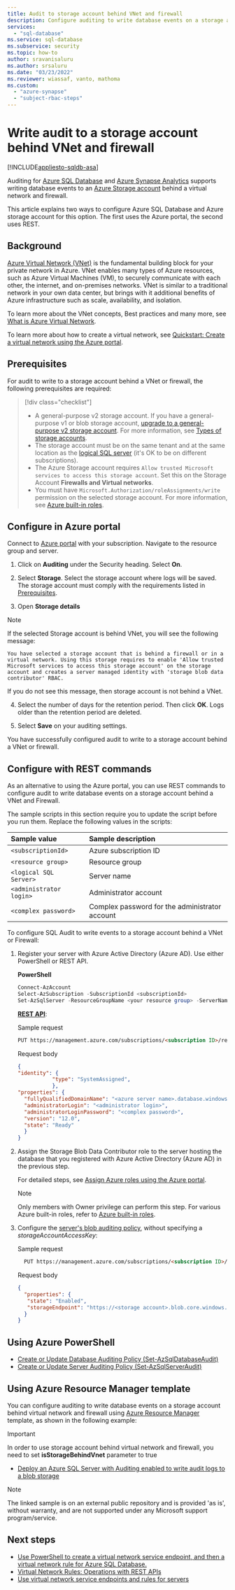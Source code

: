 ```yaml
---
title: Audit to storage account behind VNet and firewall
description: Configure auditing to write database events on a storage account behind virtual network and firewall
services:
  - "sql-database"
ms.service: sql-database
ms.subservice: security
ms.topic: how-to
author: sravanisaluru
ms.author: srsaluru
ms.date: "03/23/2022"
ms.reviewer: wiassaf, vanto, mathoma
ms.custom:
  - "azure-synapse"
  - "subject-rbac-steps"
---
```

# Write audit to a storage account behind VNet and firewall
[!INCLUDE[appliesto-sqldb-asa](../includes/appliesto-sqldb-asa.md)]


Auditing for [Azure SQL Database](sql-database-paas-overview.md) and [Azure Synapse Analytics](/azure/synapse-analytics/sql-data-warehouse/sql-data-warehouse-overview-what-is) supports writing database events to an [Azure Storage account](/azure/storage/common/storage-account-overview) behind a virtual network and firewall.

This article explains two ways to configure Azure SQL Database and Azure storage account for this option. The first uses the Azure portal, the second uses REST.

## Background

[Azure Virtual Network (VNet)](/azure/virtual-network/virtual-networks-overview) is the fundamental building block for your private network in Azure. VNet enables many types of Azure resources, such as Azure Virtual Machines (VM), to securely communicate with each other, the internet, and on-premises networks. VNet is similar to a traditional network in your own data center, but brings with it additional benefits of Azure infrastructure such as scale, availability, and isolation.

To learn more about the VNet concepts, Best practices and many more, see [What is Azure Virtual Network](/azure/virtual-network/virtual-networks-overview).

To learn more about how to create a virtual network, see [Quickstart: Create a virtual network using the Azure portal](/azure/virtual-network/quick-create-portal).

## Prerequisites

For audit to write to a storage account behind a VNet or firewall, the following prerequisites are required:

> [!div class="checklist"]
>
> * A general-purpose v2 storage account. If you have a general-purpose v1 or blob storage account, [upgrade to a general-purpose v2 storage account](/azure/storage/common/storage-account-upgrade). For more information, see [Types of storage accounts](/azure/storage/common/storage-account-overview#types-of-storage-accounts).
> * The storage account must be on the same tenant and at the same location as the [logical SQL server](logical-servers.md) (it's OK to be on different subscriptions).
> * The Azure Storage account requires `Allow trusted Microsoft services to access this storage account`. Set this on the Storage Account **Firewalls and Virtual networks**.
> * You must have `Microsoft.Authorization/roleAssignments/write` permission on the selected storage account. For more information, see [Azure built-in roles](/azure/role-based-access-control/built-in-roles).

## Configure in Azure portal

Connect to [Azure portal](https://portal.azure.com) with your subscription. Navigate to the resource group and server.

1. Click on **Auditing** under the Security heading. Select **On**.

2. Select **Storage**. Select the storage account where logs will be saved. The storage account must comply with the requirements listed in [Prerequisites](#prerequisites).

3. Open **Storage details**

  > [!NOTE]
  > If the selected Storage account is behind VNet, you will see the following message:
  >
  >`You have selected a storage account that is behind a firewall or in a virtual network. Using this storage requires to enable 'Allow trusted Microsoft services to access this storage account' on the storage account and creates a server managed identity with 'storage blob data contributor' RBAC.`
  >
  >If you do not see this message, then storage account is not behind a VNet.

4. Select the number of days for the retention period. Then click **OK**. Logs older than the retention period are deleted.

5. Select **Save** on your auditing settings.

You have successfully configured audit to write to a storage account behind a VNet or firewall.

## Configure with REST commands

As an alternative to using the Azure portal, you can use REST commands to configure audit to write database events on a storage account behind a VNet and Firewall.

The sample scripts in this section require you to update the script before you run them. Replace the following values in the scripts:

|Sample value|Sample description|
|:-----|:-----|
|`<subscriptionId>`| Azure subscription ID|
|`<resource group>`| Resource group|
|`<logical SQL Server>`| Server name|
|`<administrator login>`| Administrator account |
|`<complex password>`| Complex password for the administrator account|

To configure SQL Audit to write events to a storage account behind a VNet or Firewall:

1. Register your server with Azure Active Directory (Azure AD). Use either PowerShell or REST API.

   **PowerShell**

   ```powershell
   Connect-AzAccount
   Select-AzSubscription -SubscriptionId <subscriptionId>
   Set-AzSqlServer -ResourceGroupName <your resource group> -ServerName <azure server name> -AssignIdentity
   ```

   [**REST API**](/rest/api/sql/servers/createorupdate):

   Sample request

   ```html
   PUT https://management.azure.com/subscriptions/<subscription ID>/resourceGroups/<resource group>/providers/Microsoft.Sql/servers/<azure server name>?api-version=2015-05-01-preview
   ```

   Request body

   ```json
   {
   "identity": {
              "type": "SystemAssigned",
              },
   "properties": {
     "fullyQualifiedDomainName": "<azure server name>.database.windows.net",
     "administratorLogin": "<administrator login>",
     "administratorLoginPassword": "<complex password>",
     "version": "12.0",
     "state": "Ready"
     }
   }
   ```

1. Assign the Storage Blob Data Contributor role to the server hosting the database that you registered with Azure Active Directory (Azure AD) in the previous step.

    For detailed steps, see [Assign Azure roles using the Azure portal](/azure/role-based-access-control/role-assignments-portal).

   > [!NOTE]
   > Only members with Owner privilege can perform this step. For various Azure built-in roles, refer to [Azure built-in roles](/azure/role-based-access-control/built-in-roles).

1. Configure the [server's blob auditing policy](/rest/api/sql/server%20auditing%20settings/createorupdate), without specifying a *storageAccountAccessKey*:

   Sample request

   ```html
     PUT https://management.azure.com/subscriptions/<subscription ID>/resourceGroups/<resource group>/providers/Microsoft.Sql/servers/<azure server name>/auditingSettings/default?api-version=2017-03-01-preview
   ```

   Request body

   ```json
   {
     "properties": {
      "state": "Enabled",
      "storageEndpoint": "https://<storage account>.blob.core.windows.net"
     }
   }
   ```

## Using Azure PowerShell

- [Create or Update Database Auditing Policy (Set-AzSqlDatabaseAudit)](/powershell/module/az.sql/set-azsqldatabaseaudit)
- [Create or Update Server Auditing Policy (Set-AzSqlServerAudit)](/powershell/module/az.sql/set-azsqlserveraudit)

## Using Azure Resource Manager template

You can configure auditing to write database events on a storage account behind virtual network and firewall using [Azure Resource Manager](/azure/azure-resource-manager/management/overview) template, as shown in the following example:

> [!IMPORTANT]
> In order to use storage account behind virtual network and firewall, you need to set **isStorageBehindVnet** parameter to true

- [Deploy an Azure SQL Server with Auditing enabled to write audit logs to a blob storage](https://azure.microsoft.com/resources/templates/sql-auditing-server-policy-to-blob-storage/)

> [!NOTE]
> The linked sample is on an external public repository and is provided 'as is', without warranty, and are not supported under any Microsoft support program/service.

## Next steps

* [Use PowerShell to create a virtual network service endpoint, and then a virtual network rule for Azure SQL Database.](scripts/vnet-service-endpoint-rule-powershell-create.md)
* [Virtual Network Rules: Operations with REST APIs](/rest/api/sql/virtualnetworkrules)
* [Use virtual network service endpoints and rules for servers](vnet-service-endpoint-rule-overview.md)
